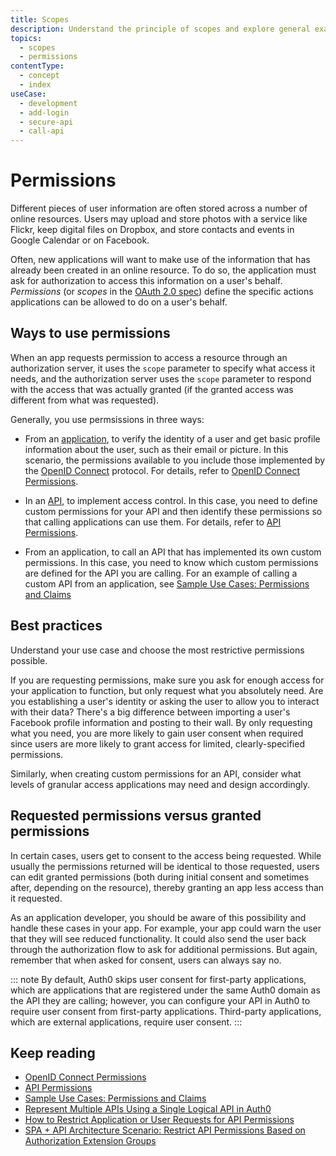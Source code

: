 ```yaml
---
title: Scopes
description: Understand the principle of scopes and explore general examples of their use.
topics:
  - scopes
  - permissions
contentType:
  - concept
  - index
useCase:
  - development
  - add-login
  - secure-api
  - call-api
---
```

# Permissions

Different pieces of user information are often stored across a number of online resources. Users may upload and store photos with a service like Flickr, keep digital files on Dropbox, and store contacts and events in Google Calendar or on Facebook.

Often, new applications will want to make use of the information that has already been created in an online resource. To do so, the application must ask for authorization to access this information on a user's behalf. _Permissions_ (or _scopes_ in the [OAuth 2.0 spec](https://tools.ietf.org/html/rfc6749#section-3.3)) define the specific actions applications can be allowed to do on a user's behalf.

## Ways to use permissions

When an app requests permission to access a resource through an authorization server, it uses the `scope` parameter to specify what access it needs, and the authorization server uses the `scope` parameter to respond with the access that was actually granted (if the granted access was different from what was requested).

Generally, you use permsissions in three ways:

* From an [application](/applications), to verify the identity of a user and get basic profile information about the user, such as their email or picture. In this scenario, the permissions available to you include those implemented by the [OpenID Connect](/protocols/oidc) protocol. For details, refer to [OpenID Connect Permissions](/scopes/current/oidc-scopes).

* In an [API](/apis), to implement access control. In this case, you need to define custom permissions for your API and then identify these permissions so that calling applications can use them. For details, refer to [API Permissions](/scopes/current/api-scopes).

* From an application, to call an API that has implemented its own custom permissions. In this case, you need to know which custom permissions are defined for the API you are calling. For an example of calling a custom API from an application, see [Sample Use Cases: Permissions and Claims](/scopes/current/sample-use-cases#request-custom-API-access)

## Best practices

Understand your use case and choose the most restrictive permissions possible. 

If you are requesting permissions, make sure you ask for enough access for your application to function, but only request what you absolutely need. Are you establishing a user's identity or asking the user to allow you to interact with their data? There's a big difference between importing a user's Facebook profile information and posting to their wall. By only requesting what you need, you are more likely to gain user consent when required since users are more likely to grant access for limited, clearly-specified permissions. 

Similarly, when creating custom permissions for an API, consider what levels of granular access applications may need and design accordingly.

## Requested permissions versus granted permissions

In certain cases, users get to consent to the access being requested. While usually the permissions returned will be identical to those requested, users can edit granted permissions (both during initial consent and sometimes after, depending on the resource), thereby granting an app less access than it requested. 

As an application developer, you should be aware of this possibility and handle these cases in your app. For example, your app could warn the user that they will see reduced functionality. It could also send the user back through the authorization flow to ask for additional permissions. But again, remember that when asked for consent, users can always say no.

::: note
By default, Auth0 skips user consent for first-party applications, which are applications that are registered under the same Auth0 domain as the API they are calling; however, you can configure your API in Auth0 to require user consent from first-party applications. Third-party applications, which are external applications, require user consent.
:::

## Keep reading

- [OpenID Connect Permissions](/scopes/current/oidc-scopes)
- [API Permissions](/scopes/current/api-scopes)
- [Sample Use Cases: Permissions and Claims](/scopes/current/sample-use-cases)
- [Represent Multiple APIs Using a Single Logical API in Auth0](/api-auth/tutorials/represent-multiple-apis)
- [How to Restrict Application or User Requests for API Permissions](/api-auth/restrict-requests-for-scopes)
- [SPA + API Architecture Scenario: Restrict API Permissions Based on Authorization Extension Groups](/architecture-scenarios/spa-api/part-2#configure-the-authorization-extension)
